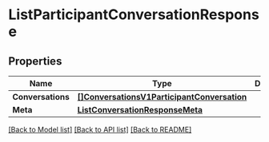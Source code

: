 # ListParticipantConversationResponse

## Properties

Name | Type | Description | Notes
------------ | ------------- | ------------- | -------------
**Conversations** | [**[]ConversationsV1ParticipantConversation**](ConversationsV1ParticipantConversation.md) |  |[optional] 
**Meta** | [**ListConversationResponseMeta**](ListConversationResponseMeta.md) |  |[optional] 

[[Back to Model list]](../README.md#documentation-for-models) [[Back to API list]](../README.md#documentation-for-api-endpoints) [[Back to README]](../README.md)



